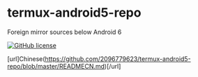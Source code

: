 # termux-android5-repo
Foreign mirror sources below Android 6

[![GitHub license](https://img.shields.io/badge/license-MIT-brightgreen)](https://github.com/2096779623/awa-yara-rules/blob/main/LICENSE) 

[url]Chinese(https://github.com/2096779623/termux-android5-repo/blob/master/READMECN.md)[/url]

